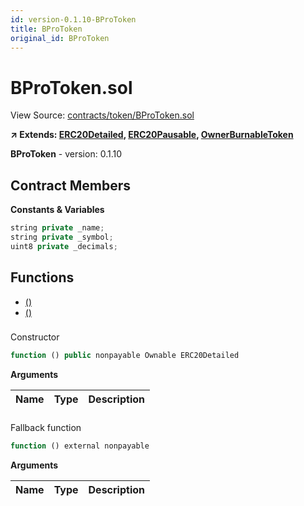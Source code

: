 ```yaml
---
id: version-0.1.10-BProToken
title: BProToken
original_id: BProToken
---
```


# BProToken.sol

View Source: [contracts/token/BProToken.sol](../contracts/token/BProToken.sol)

**↗ Extends: [ERC20Detailed](ERC20Detailed.md), [ERC20Pausable](ERC20Pausable.md), [OwnerBurnableToken](OwnerBurnableToken.md)**

**BProToken** - version: 0.1.10

## Contract Members
**Constants & Variables**

```js
string private _name;
string private _symbol;
uint8 private _decimals;

```

## Functions

- [()](#)
- [()](#)

### 

Constructor

```js
function () public nonpayable Ownable ERC20Detailed 
```

**Arguments**

| Name        | Type           | Description  |
| ------------- |------------- | -----|

### 

Fallback function

```js
function () external nonpayable
```

**Arguments**

| Name        | Type           | Description  |
| ------------- |------------- | -----|


